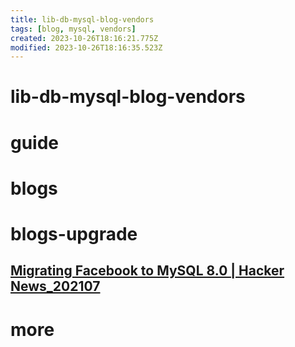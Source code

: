 ```yaml
---
title: lib-db-mysql-blog-vendors
tags: [blog, mysql, vendors]
created: 2023-10-26T18:16:21.775Z
modified: 2023-10-26T18:16:35.523Z
---
```


# lib-db-mysql-blog-vendors

# guide

# blogs

# blogs-upgrade

## [Migrating Facebook to MySQL 8.0 | Hacker News_202107](https://news.ycombinator.com/item?id=27922097)

# more
